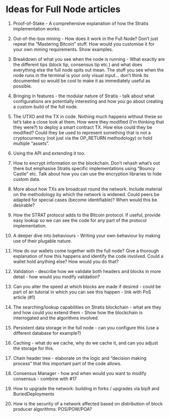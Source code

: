# Ideas for Full Node articles 

1. Proof-of-Stake - A comprehensive explanation of how the Stratis implementation works.
2. Out-of-the-box mining - How does it work in the Full Node? Don’t just repeat the “Mastering Bitcoin” stuff. How would you customise it for your own mining requirements. Show examples.
3. Breakdown of what you see when the node is running - What exactly are the different tips (block tip, consensus tip etc.) and what does everything else the full node spits out mean. The stuff you see when the node runs in the terminal is your only visual input… don’t think its documented so would be cool to make it as immediately useful as possible.
4. Bringing in features - the modular nature of Stratis - talk about what configurations are potentially interesting and how you go about creating a custom build of the full node.
5. The UTXO and the TX in code. Nothing much happens without these so let’s take a close look at them. How were they modified (I’m thinking that they were?) to deploy a smart contract TX. How else could they be modified? Could they be used to represent something that is not a cryptocurrency (not just via the OP_RETURN methodology) or hold multiple “assets”.
6. Using the API and extending it too.
7. How to encrypt information on the blockchain. Don’t rehash what’s out there but emphasise Stratis specific implementations using “Bouncy Castle” etc. Talk about how you can use the encryption libraries to hide custom data.
8. More about how TXs are broadcast round the network. Include material on the methodology by which the network is widened. Could peers be adapted for special cases (become identifiable)? When would this be desirable?
9. How the STRAT protocol adds to the Bitcoin protocol. If useful, provide easy lookup so we can see the code for any part of the protocol implementation.
10. A deeper dive into behaviours - Writing your own behaviour by making use of their plugable nature.
11. How do our wallets come together with the full node? Give a thorough explanation of how this happens and identify the code involved. Could a wallet hold anything else? How would you do that?
12. Validation - describe how we validate both headers and blocks in more detail - how would you modify validation?
13. Can you alter the speed at which blocks are made if desired - could be part of an tutorial in which you can see this happen - link with PoS article (#1)
14. The searching/lookup capabilities on Stratis blockchain - what are they and how could you extend them - Show how the blockchain is interrogated and the algorithms involved.
15. Persistent data storage in the full node - can you configure this (use a different database for example?)
16. Caching - what do we cache, why do we cache it, and can you adjust the storage for this.

17. Chain header tree - elaborate on the logic and “decision making process” that this important part of the code allows.
18. Consensus Manager - how and when would you want to modify consensus - combine with #17
19. How to upgrade the network: building in forks / upgrades via bip9 and BuriedDeployments
20. How is the security of a network affected based on distribution of block producer algorithms: POS/POW/POA?